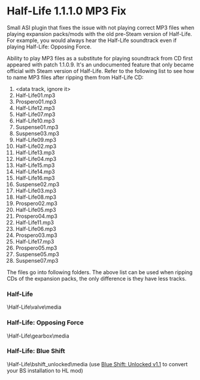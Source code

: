 # Half-Life 1.1.1.0 MP3 Fix

Small ASI plugin that fixes the issue with not playing correct MP3 files when playing expansion packs/mods with the old pre-Steam version of Half-Life.
For example, you would always hear the Half-Life soundtrack even if playing Half-Life: Opposing Force.

Ability to play MP3 files as a substitute for playing soundtrack from CD first appeared with patch 1.1.0.9. It's an undocumented feature that only
became official with Steam version of Half-Life. Refer to the following list to see how to name MP3 files after ripping them from Half-Life CD:

1. <data track, ignore it>
2. Half-Life01.mp3
3. Prospero01.mp3
4. Half-Life12.mp3
5. Half-Life07.mp3
6. Half-Life10.mp3
7. Suspense01.mp3
8. Suspense03.mp3
9. Half-Life09.mp3
10. Half-Life02.mp3
11. Half-Life13.mp3
12. Half-Life04.mp3
13. Half-Life15.mp3
14. Half-Life14.mp3
15. Half-Life16.mp3
16. Suspense02.mp3
17. Half-Life03.mp3
18. Half-Life08.mp3
19. Prospero02.mp3
20. Half-Life05.mp3
21. Prospero04.mp3
22. Half-Life11.mp3
23. Half-Life06.mp3
24. Prospero03.mp3
25. Half-Life17.mp3
26. Prospero05.mp3
27. Suspense05.mp3
28. Suspense07.mp3

The files go into following folders. The above list can be used when ripping CDs of the expansion packs, the only difference is they have less tracks.

### Half-Life

\Half-Life\valve\media

### Half-Life: Opposing Force

\Half-Life\gearbox\media

### Half-Life: Blue Shift

\Half-Life\bshift_unlocked\media (use [Blue Shift: Unlocked v1.1](https://www.moddb.com/games/half-life-blue-shift/downloads/blue-shift-unlocked-v112) to convert your BS installation to HL mod)
